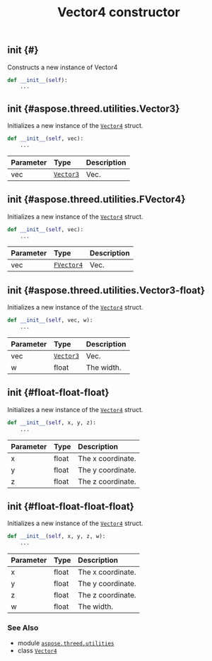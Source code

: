 ﻿---
title: Vector4 constructor
second_title: Aspose.3D for Python via .NET API References
description: 
type: docs
weight: 10
url: /aspose.threed.utilities/vector4/__init__/
is_root: false
---

## __init__ {#}

Constructs a new instance of Vector4



```python
def __init__(self):
    ...
```




## __init__ {#aspose.threed.utilities.Vector3}

Initializes a new instance of the [`Vector4`](/3d/python-net/aspose.threed.utilities/vector4) struct.



```python
def __init__(self, vec):
    ...
```


| Parameter | Type | Description |
| :- | :- | :- |
| vec | [`Vector3`](/3d/python-net/aspose.threed.utilities/vector3) | Vec. |


## __init__ {#aspose.threed.utilities.FVector4}

Initializes a new instance of the [`Vector4`](/3d/python-net/aspose.threed.utilities/vector4) struct.



```python
def __init__(self, vec):
    ...
```


| Parameter | Type | Description |
| :- | :- | :- |
| vec | [`FVector4`](/3d/python-net/aspose.threed.utilities/fvector4) | Vec. |


## __init__ {#aspose.threed.utilities.Vector3-float}

Initializes a new instance of the [`Vector4`](/3d/python-net/aspose.threed.utilities/vector4) struct.



```python
def __init__(self, vec, w):
    ...
```


| Parameter | Type | Description |
| :- | :- | :- |
| vec | [`Vector3`](/3d/python-net/aspose.threed.utilities/vector3) | Vec. |
| w | float | The width. |


## __init__ {#float-float-float}

Initializes a new instance of the [`Vector4`](/3d/python-net/aspose.threed.utilities/vector4) struct.



```python
def __init__(self, x, y, z):
    ...
```


| Parameter | Type | Description |
| :- | :- | :- |
| x | float | The x coordinate. |
| y | float | The y coordinate. |
| z | float | The z coordinate. |


## __init__ {#float-float-float-float}

Initializes a new instance of the [`Vector4`](/3d/python-net/aspose.threed.utilities/vector4) struct.



```python
def __init__(self, x, y, z, w):
    ...
```


| Parameter | Type | Description |
| :- | :- | :- |
| x | float | The x coordinate. |
| y | float | The y coordinate. |
| z | float | The z coordinate. |
| w | float | The width. |



### See Also
* module [`aspose.threed.utilities`](../../)
* class [`Vector4`](/3d/python-net/aspose.threed.utilities/vector4)
